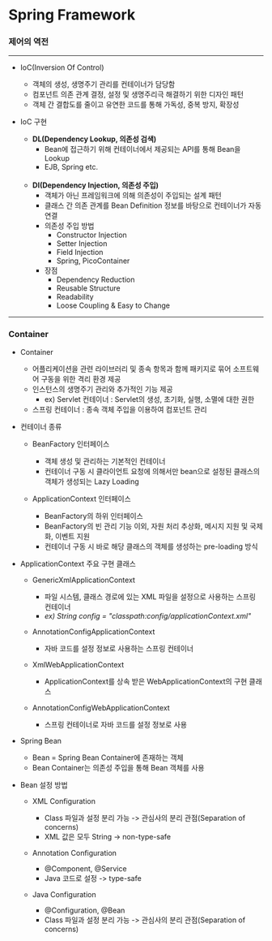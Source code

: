 # Spring Framework


### 제어의 역전


---


- IoC(Inversion Of Control)
  - 객체의 생성, 생명주기 관리를 컨테이너가 담당함
  - 컴포넌트 의존 관계 결정, 설정 및 생명주리극 해결하기 위한 디자인 패턴
  - 객체 간 결합도를 줄이고 유연한 코드를 통해 가독성, 중복 방지, 확장성


- IoC 구현
  - **DL(Dependency Lookup, 의존성 검색)**
    - Bean에 접근하기 위해 컨테이너에서 제공되는 API를 통해 Bean을 Lookup
    - EJB, Spring etc.
    <br><br>
  - **DI(Dependency Injection, 의존성 주입)**
    - 객체가 아닌 프레임워크에 의해 의존성이 주입되는 설계 패턴
    - 클래스 간 의존 관계를 Bean Definition 정보를 바탕으로 컨테이너가 자동 연결
    - 의존성 주입 방법
      - Constructor Injection
      - Setter Injection
      - Field Injection
      - Spring, PicoContainer
    - 장점
      - Dependency Reduction
      - Reusable Structure
      - Readability
      - Loose Coupling & Easy to Change


---


### Container


- Container
  - 어플리케이션을 관련 라이브러리 및 종속 항목과 함께 패키지로 묶어 소프트웨어 구동을 위한 격리 환경 제공
  - 인스턴스의 생명주기 관리와 추가적인 기능 제공
    - ex) Servlet 컨테이너 : Servlet의 생성, 초기화, 실행, 소멸에 대한 권한
  - 스프링 컨테이너 : 종속 객체 주입을 이용하여 컴포넌트 관리


- 컨테이너 종류
  - BeanFactory 인터페이스
    - 객체 생성 및 관리하는 기본적인 컨테이너
    - 컨테이너 구동 시 클라이언트 요청에 의해서만 bean으로 설정된 클래스의 객체가 생성되는 Lazy Loading


  - ApplicationContext 인터페이스
    - BeanFactory의 하위 인터페이스
    - BeanFactory의 빈 관리 기능 이외, 자원 처리 추상화, 메시지 지원 및 국제화, 이벤트 지원
    - 컨테이너 구동 시 바로 해당 클래스의 객체를 생성하는 pre-loading 방식

  
- ApplicationContext 주요 구현 클래스
  - GenericXmlApplicationContext
    - 파일 시스템, 클래스 경로에 있는 XML 파일을 설정으로 사용하는 스프링 컨테이너
    - _ex) String config = "classpath:config/applicationContext.xml"_
    
  - AnnotationConfigApplicationContext
    - 자바 코드를 설정 정보로 사용하는 스프링 컨테이너
    
  - XmlWebApplicationContext
    - ApplicationContext를 상속 받은 WebApplicationContext의 구현 클래스

  - AnnotationConfigWebApplicationContext
    - 스프링 컨테이너로 자바 코드를 설정 정보로 사용


- Spring Bean
  - Bean = Spring Bean Container에 존재하는 객체
  - Bean Container는 의존성 주입을 통해 Bean 객체를 사용


- Bean 설정 방법
  - XML Configuration
    - Class 파일과 설정 분리 가능 -> 관심사의 분리 관점(Separation of concerns)
    - XML 값은 모두 String -> non-type-safe

  - Annotation Configuration
    - @Component, @Service
    - Java 코드로 설정 -> type-safe

  - Java Configuration
    - @Configuration, @Bean
    - Class 파일과 설정 분리 가능 -> 관심사의 분리 관점(Separation of concerns)